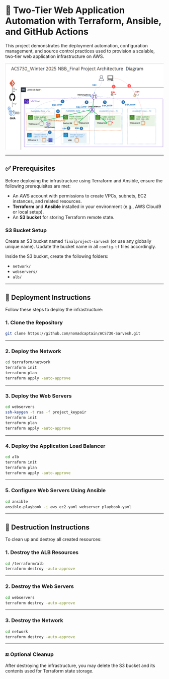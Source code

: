 # 🚀 Two-Tier Web Application Automation with Terraform, Ansible, and GitHub Actions

This project demonstrates the deployment automation, configuration management, and source control practices used to provision a scalable, two-tier web application infrastructure on AWS.

![Architecture Diagram](./Architecture/Sarvesharch.png)

---

## ✅ Prerequisites

Before deploying the infrastructure using Terraform and Ansible, ensure the following prerequisites are met:

- An AWS account with permissions to create VPCs, subnets, EC2 instances, and related resources.
- **Terraform** and **Ansible** installed in your environment (e.g., AWS Cloud9 or local setup).
- An **S3 bucket** for storing Terraform remote state.

### S3 Bucket Setup

Create an S3 bucket named `finalproject-sarvesh` (or use any globally unique name). Update the bucket name in all `config.tf` files accordingly.

Inside the S3 bucket, create the following folders:

- `network/`
- `webservers/`
- `alb/`

---

## 🚧 Deployment Instructions

Follow these steps to deploy the infrastructure:

### 1. Clone the Repository

```bash
git clone https://github.com/nomadcaptain/ACS730-Sarvesh.git
```

---

### 2. Deploy the Network

```bash
cd terraform/network
terraform init
terraform plan
terraform apply -auto-approve
```

---

### 3. Deploy the Web Servers

```bash
cd webservers
ssh-keygen -t rsa -f project_keypair
terraform init
terraform plan
terraform apply -auto-approve
```

---

### 4. Deploy the Application Load Balancer

```bash
cd alb
terraform init
terraform plan
terraform apply -auto-approve
```

---

### 5. Configure Web Servers Using Ansible

```bash
cd ansible
ansible-playbook -i aws_ec2.yaml webserver_playbook.yaml
```

---

## 🔁 Destruction Instructions

To clean up and destroy all created resources:

### 1. Destroy the ALB Resources

```bash
cd /terraform/alb
terraform destroy -auto-approve
```

---

### 2. Destroy the Web Servers

```bash
cd webservers
terraform destroy -auto-approve
```

---

### 3. Destroy the Network

```bash
cd network
terraform destroy -auto-approve
```

---

### 🔚 Optional Cleanup

After destroying the infrastructure, you may delete the S3 bucket and its contents used for Terraform state storage.
